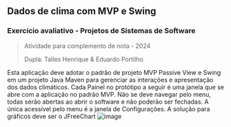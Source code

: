 ## Dados de clima com MVP e Swing
### Exercício avaliativo - Projetos de Sistemas de Software
> Atividade para complemento de nota - 2024
> 
> Dupla: Talles Henrique & Eduardo Portilho

Esta aplicação deve adotar o padrão de projeto MVP Passive View e Swing em um projeto Java Maven para gerenciar as interações e apresentação dos dados climáticos.  Cada Painel no protótipo a seguir é uma janela que se abre com a aplicação no padrão MVP. Não se deve navegar pelo menu, todas serão abertas ao abrir o software e não poderão ser fechadas. A única acessível pelo menu é a janela de Configurações. A solução para gráficos deve ser o JFreeChart
![image](https://github.com/user-attachments/assets/8fa8e1b2-3a47-4829-87d1-3587e8d28459)
